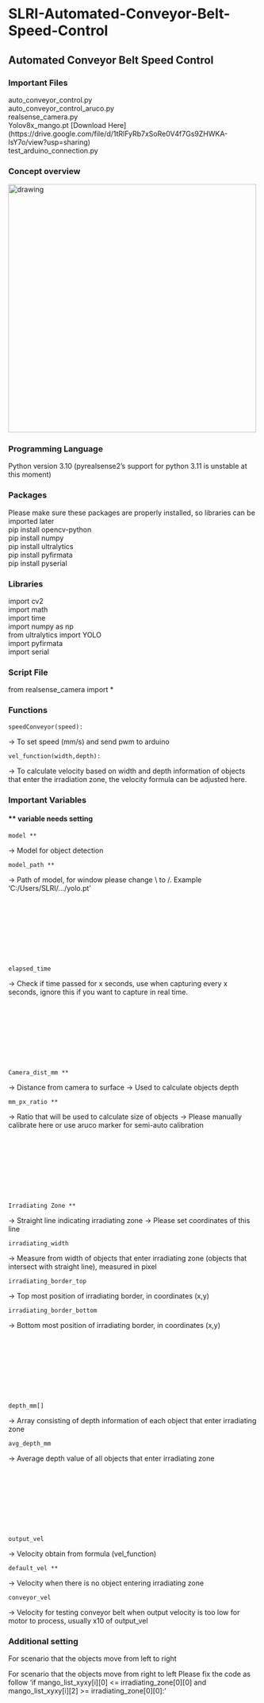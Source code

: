 # SLRI-Automated-Conveyor-Belt-Speed-Control




## Automated Conveyor Belt Speed Control 





### Important Files
<p>
     auto_conveyor_control.py 
<br> auto_conveyor_control_aruco.py
<br> realsense_camera.py
<br> Yolov8x_mango.pt [Download Here](https://drive.google.com/file/d/1tRlFyRb7xSoRe0V4f7Gs9ZHWKA-lsY7o/view?usp=sharing)
<br> test_arduino_connection.py
</p>


### Concept overview 
<img src="https://github.com/mratanap/SLRI-Automated-Conveyor-Belt-Speed-Control/assets/125659155/8e53e220-1f76-4343-b335-133941bfb8e6" alt="drawing" width="500"/>







### Programming Language
<p>
Python version 3.10 (pyrealsense2’s support for python 3.11 is unstable at this moment)
</p>







### Packages
<p>
     Please make sure these packages are properly installed, so libraries can be imported later
<br> pip install opencv-python
<br> pip install numpy
<br> pip install ultralytics
<br> pip install pyfirmata
<br> pip install pyserial
</p>







### Libraries
<p>
     import cv2
<br> import math
<br> import time
<br> import numpy as np
<br> from ultralytics import YOLO
<br> import pyfirmata 
<br> import serial
</p>







### Script File
<p>
from realsense_camera import *
</p>







### Functions

    speedConveyor(speed): 

&rarr; To set speed (mm/s) and send pwm to arduino

    vel_function(width,depth):
&rarr; To calculate velocity based on width and depth information of objects that enter the irradiation zone, the velocity formula can be adjusted here.








### Important Variables

#### ** variable needs setting 

    model **
&rarr; Model for object detection

    model_path **
&rarr; Path of model, for window please change \ to /. Example ‘C:/Users/SLRI/…/yolo.pt’

<br>
<br>
<br>
<br>
<br>
<br>
<br>

    elapsed_time 
&rarr; Check if time passed for x seconds, use when capturing every x seconds, ignore this if you want to capture in real time.

<br>
<br>
<br>
<br>
<br>
<br>
<br>

    Camera_dist_mm **
&rarr; Distance from camera to surface
&rarr; Used to calculate objects depth

    mm_px_ratio **
&rarr; Ratio that will be used to calculate size of objects
&rarr; Please manually calibrate here or use aruco marker for semi-auto calibration

<br>
<br>
<br>
<br>
<br>
<br>
<br>

    Irradiating Zone **
&rarr; Straight line indicating irradiating zone
&rarr; Please set coordinates of this line 
 
    irradiating_width 
&rarr; Measure from width of objects that enter irradiating zone (objects that intersect with straight line), measured in pixel

    irradiating_border_top
&rarr; Top most position of irradiating border, in coordinates (x,y)
    
    irradiating_border_bottom
&rarr; Bottom most position of irradiating border, in coordinates (x,y)

<br>
<br>
<br>
<br>
<br>
<br>
<br>

    depth_mm[]
&rarr; Array consisting of depth information of each object that enter irradiating zone
    
    avg_depth_mm
&rarr; Average depth value of all objects that enter irradiating zone

<br>
<br>
<br>
<br>
<br>
<br>
<br>

    output_vel
&rarr; Velocity obtain from formula (vel_function)
    
    default_vel ** 
&rarr; Velocity when  there is no object entering irradiating zone 
    
    conveyor_vel
&rarr; Velocity for testing conveyor belt when output velocity is too low for motor to process, usually x10 of output_vel 








### Additional setting 
<p>
For scenario that the objects move from left to right 

For scenario that the objects move from right to left 
Please fix the code as follow ‘if mango_list_xyxy[i][0] <= irradiating_zone[0][0] and mango_list_xyxy[i][2] >= irradiating_zone[0][0]:’
</p>




